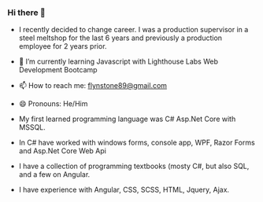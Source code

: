 ### Hi there 👋

- I recently decided to change career. I was a production supervisor in a steel meltshop for the last 6 years and previously a production employee for 2 years prior.

- 🌱 I’m currently learning Javascript with Lighthouse Labs Web Development Bootcamp
- 📫 How to reach me: flynstone89@gmail.com
- 😄 Pronouns: He/Him

- My first learned programming language was C# Asp.Net Core with MSSQL.
- In C# have worked with windows forms, console app, WPF, Razor Forms and Asp.Net Core Web Api
- I have a collection of programming textbooks (mosty C#, but also SQL, and a few on Angular.
- I have experience with Angular, CSS, SCSS, HTML, Jquery, Ajax.
